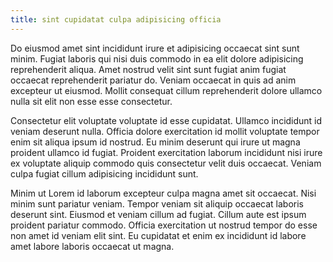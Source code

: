 ```yaml
---
title: sint cupidatat culpa adipisicing officia
---
```


Do eiusmod amet sint incididunt irure et adipisicing occaecat sint sunt minim. Fugiat laboris qui nisi duis commodo in ea elit dolore adipisicing reprehenderit aliqua. Amet nostrud velit sint sunt fugiat anim fugiat occaecat reprehenderit pariatur do. Veniam occaecat in quis ad anim excepteur ut eiusmod. Mollit consequat cillum reprehenderit dolore ullamco nulla sit elit non esse esse consectetur.

Consectetur elit voluptate voluptate id esse cupidatat. Ullamco incididunt id veniam deserunt nulla. Officia dolore exercitation id mollit voluptate tempor enim sit aliqua ipsum id nostrud. Eu minim deserunt qui irure ut magna proident ullamco id fugiat. Proident exercitation laborum incididunt nisi irure ex voluptate aliquip commodo quis consectetur velit duis occaecat. Veniam culpa fugiat cillum adipisicing incididunt sunt.

Minim ut Lorem id laborum excepteur culpa magna amet sit occaecat. Nisi minim sunt pariatur veniam. Tempor veniam sit aliquip occaecat laboris deserunt sint. Eiusmod et veniam cillum ad fugiat. Cillum aute est ipsum proident pariatur commodo. Officia exercitation ut nostrud tempor do esse non amet id veniam elit sint. Eu cupidatat et enim ex incididunt id labore amet labore laboris occaecat ut magna.